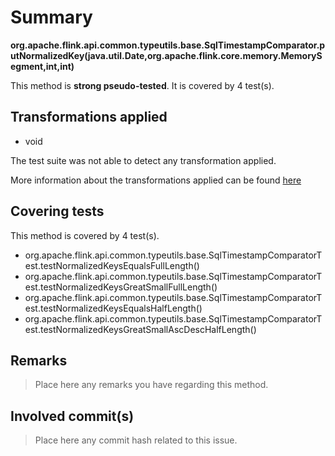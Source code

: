 # Summary
**org.apache.flink.api.common.typeutils.base.SqlTimestampComparator.putNormalizedKey(java.util.Date,org.apache.flink.core.memory.MemorySegment,int,int)**

This method is **strong pseudo-tested**.
It is covered by 4 test(s). 


## Transformations applied

- void


The test suite was not able to detect any transformation applied.

More information about the transformations applied can be found [here](https://github.com/STAMP-project/pitest-descartes)

## Covering tests
This method is covered by 4 test(s).
* org.apache.flink.api.common.typeutils.base.SqlTimestampComparatorTest.testNormalizedKeysEqualsFullLength()
* org.apache.flink.api.common.typeutils.base.SqlTimestampComparatorTest.testNormalizedKeysGreatSmallFullLength()
* org.apache.flink.api.common.typeutils.base.SqlTimestampComparatorTest.testNormalizedKeysEqualsHalfLength()
* org.apache.flink.api.common.typeutils.base.SqlTimestampComparatorTest.testNormalizedKeysGreatSmallAscDescHalfLength()


## Remarks
> Place here any remarks you have regarding this method.

## Involved commit(s)

> Place here any commit hash related to this issue.
